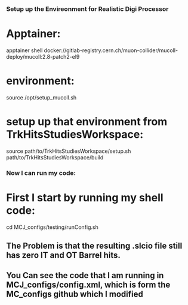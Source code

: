 ### Setup up the Envireonment for Realistic Digi Processor
# Apptainer: 
apptainer shell docker://gitlab-registry.cern.ch/muon-collider/mucoll-deploy/mucoll:2.8-patch2-el9
# environment:
source /opt/setup_mucoll.sh
# setup up that environment from TrkHitsStudiesWorkspace:
source path/to/TrkHitsStudiesWorkspace/setup.sh path/to/TrkHitsStudiesWorkspace/build

### Now I can run my code: 
# First I start by running my shell code:
cd MCJ_configs/testing/runConfig.sh

## The Problem is that the resulting .slcio file still has zero IT and OT Barrel hits. 
## You Can see the code that I am running in MCJ_configs/config.xml, which is form the MC_configs github which I modified

